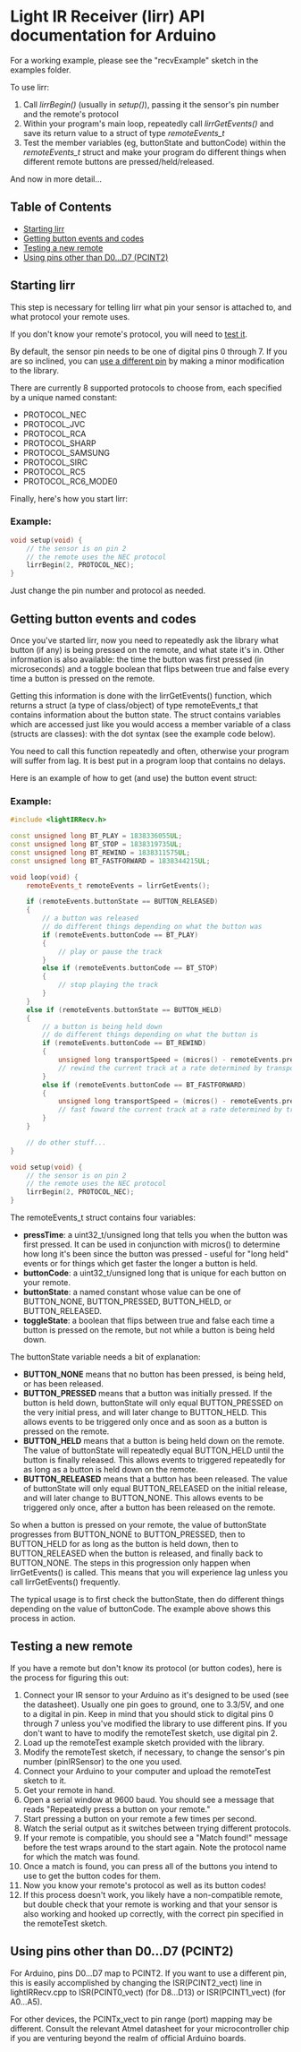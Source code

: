 # Light IR Receiver (lirr) API documentation for Arduino
For a working example, please see the "recvExample" sketch in the examples folder.

To use lirr:

1. Call *lirrBegin()* (usually in *setup()*), passing it the sensor's pin number and the remote's protocol
2. Within your program's main loop, repeatedly call *lirrGetEvents()* and save its return value to a struct of type *remoteEvents_t*
3. Test the member variables (eg, buttonState and buttonCode) within the *remoteEvents_t* struct and make your program do different things when different remote buttons are pressed/held/released.

And now in more detail...

## Table of Contents
* [Starting lirr](#lirrBegin)
* [Getting button events and codes](#lirrGetEvents)
* [Testing a new remote](#testingRemote)
* [Using pins other than D0...D7 (PCINT2)](#changePins)

## <a name="lirrBegin">Starting lirr</a>

This step is necessary for telling lirr what pin your sensor is attached to, and what protocol your remote uses.

If you don't know your remote's protocol, you will need to [test it](#testingRemote).

By default, the sensor pin needs to be one of digital pins 0 through 7. If you are so inclined, you can [use a different pin](#changePins) by making a minor modification to the library.

There are currently 8 supported protocols to choose from, each specified by a unique named constant:
* PROTOCOL_NEC
* PROTOCOL_JVC
* PROTOCOL_RCA
* PROTOCOL_SHARP
* PROTOCOL_SAMSUNG
* PROTOCOL_SIRC
* PROTOCOL_RC5
* PROTOCOL_RC6_MODE0

Finally, here's how you start lirr:

### Example:
```C++
void setup(void) {
	// the sensor is on pin 2
	// the remote uses the NEC protocol
	lirrBegin(2, PROTOCOL_NEC);
}
```

Just change the pin number and protocol as needed.

## <a name="lirrGetEvents">Getting button events and codes</a>

Once you've started lirr, now you need to repeatedly ask the library what button (if any) is being pressed on the remote, and what state it's in. Other information is also available: the time the button was first pressed (in microseconds) and a toggle boolean that flips between true and false every time a button is pressed on the remote.

Getting this information is done with the lirrGetEvents() function, which returns a struct (a type of class/object) of type remoteEvents_t that contains information about the button state. The struct contains variables which are accessed just like you would access a member variable of a class (structs are classes): with the dot syntax (see the example code below).

You need to call this function repeatedly and often, otherwise your program will suffer from lag. It is best put in a program loop that contains no delays.

Here is an example of how to get (and use) the button event struct:

### Example:
```C++
#include <lightIRRecv.h>

const unsigned long BT_PLAY = 1838336055UL;
const unsigned long BT_STOP = 1838319735UL;
const unsigned long BT_REWIND = 1838311575UL;
const unsigned long BT_FASTFORWARD = 1838344215UL;

void loop(void) {
	remoteEvents_t remoteEvents = lirrGetEvents();

	if (remoteEvents.buttonState == BUTTON_RELEASED)
	{
		// a button was released
		// do different things depending on what the button was
		if (remoteEvents.buttonCode == BT_PLAY)
		{
			// play or pause the track
		}
		else if (remoteEvents.buttonCode == BT_STOP)
		{
			// stop playing the track
		}
	}
	else if (remoteEvents.buttonState == BUTTON_HELD)
	{
		// a button is being held down
		// do different things depending on what the button is
		if (remoteEvents.buttonCode == BT_REWIND)
		{
			unsigned long transportSpeed = (micros() - remoteEvents.pressTime);
			// rewind the current track at a rate determined by transportSpeed
		}
		else if (remoteEvents.buttonCode == BT_FASTFORWARD)
		{
			unsigned long transportSpeed = (micros() - remoteEvents.pressTime);
			// fast foward the current track at a rate determined by transportSpeed
		}
	}

	// do other stuff...
}

void setup(void) {
	// the sensor is on pin 2
	// the remote uses the NEC protocol
	lirrBegin(2, PROTOCOL_NEC);
}
```

The remoteEvents_t struct contains four variables:
* **pressTime**: a uint32_t/unsigned long that tells you when the button was first pressed. It can be used in conjunction with micros() to determine how long it's been since the button was pressed - useful for "long held" events or for things which get faster the longer a button is held.
* **buttonCode**: a uint32_t/unsigned long that is unique for each button on your remote.
* **buttonState**: a named constant whose value can be one of BUTTON_NONE, BUTTON_PRESSED, BUTTON_HELD, or BUTTON_RELEASED.
* **toggleState**: a boolean that flips between true and false each time a button is pressed on the remote, but not while a button is being held down.

The buttonState variable needs a bit of explanation:
* **BUTTON_NONE** means that no button has been pressed, is being held, or has been released.
* **BUTTON_PRESSED** means that a button was initially pressed. If the button is held down, buttonState will only equal BUTTON_PRESSED on the very initial press, and will later change to BUTTON_HELD. This allows events to be triggered only once and as soon as a button is pressed on the remote.
* **BUTTON_HELD** means that a button is being held down on the remote. The value of buttonState will repeatedly equal BUTTON_HELD until the button is finally released. This allows events to triggered repeatedly for as long as a button is held down on the remote.
* **BUTTON_RELEASED** means that a button has been released. The value of buttonState will only equal BUTTON_RELEASED on the initial release, and will later change to BUTTON_NONE. This allows events to be triggered only once, after a button has been released on the remote.

So when a button is pressed on your remote, the value of buttonState progresses from BUTTON_NONE to BUTTON_PRESSED, then to BUTTON_HELD for as long as the button is held down, then to BUTTON_RELEASED when the button is released, and finally back to BUTTON_NONE. The steps in this progression only happen when lirrGetEvents() is called. This means that you will experience lag unless you call lirrGetEvents() frequently.

The typical usage is to first check the buttonState, then do different things depending on the value of buttonCode. The example above shows this process in action.

## <a name="testingRemote">Testing a new remote</a>

If you have a remote but don't know its protocol (or button codes), here is the process for figuring this out:

1. Connect your IR sensor to your Arduino as it's designed to be used (see the datasheet). Usually one pin goes to ground, one to 3.3/5V, and one to a digital in pin. Keep in mind that you should stick to digital pins 0 through 7 unless you've modified the library to use different pins. If you don't want to have to modify the remoteTest sketch, use digital pin 2.
2. Load up the remoteTest example sketch provided with the library.
3. Modify the remoteTest sketch, if necessary, to change the sensor's pin number (pinIRSensor) to the one you used.
4. Connect your Arduino to your computer and upload the remoteTest sketch to it.
5. Get your remote in hand.
6. Open a serial window at 9600 baud. You should see a message that reads "Repeatedly press a button on your remote."
7. Start pressing a button on your remote a few times per second.
8. Watch the serial output as it switches between trying different protocols.
9. If your remote is compatible, you should see a "Match found!" message before the test wraps around to the start again. Note the protocol name for which the match was found.
10. Once a match is found, you can press all of the buttons you intend to use to get the button codes for them.
11. Now you know your remote's protocol as well as its button codes!
12. If this process doesn't work, you likely have a non-compatible remote, but double check that your remote is working and that your sensor is also working and hooked up correctly, with the correct pin specified in the remoteTest sketch.

## <a name="changePins">Using pins other than D0...D7 (PCINT2)</a>

For Arduino, pins D0...D7 map to PCINT2. If you want to use a different pin, this is easily accomplished by changing the ISR(PCINT2_vect) line in lightIRRecv.cpp to ISR(PCINT0_vect) (for D8...D13) or ISR(PCINT1_vect) (for A0...A5).

For other devices, the PCINTx_vect to pin range (port) mapping may be different. Consult the relevant Atmel datasheet for your microcontroller chip if you are venturing beyond the realm of official Arduino boards.
